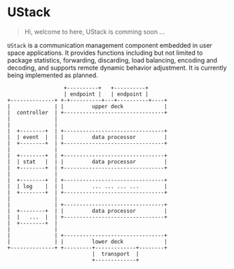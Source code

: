 # UStack

> Hi, welcome to here, UStack is comming soon ...

`UStack` is a communication management component embedded in user space applications. It provides functions including but not limited to package statistics, forwarding, discarding, load balancing, encoding and decoding, and supports remote dynamic behavior adjustment. It is currently being implemented as planned.


```
                  +----------+   +----------+
                  | endpoint |   | endpoint |
+--------------+ +-+----------+---+----------+----+
|              | |         upper deck             |
|  controller  | +--------------------------------+
|              |
|              |
|  +--------+  | +--------------------------------+
|  | event  |  | |         data processor         |
|  +--------+  | +--------------------------------+
|              |
|  +--------+  | +--------------------------------+
|  | stat   |  | |         data processor         |
|  +--------+  | +--------------------------------+
|              |
|  +--------+  | +--------------------------------+
|  | log    |  | |         ... ... ... ...        |
|  +--------+  | +--------------------------------+
|              |
|              | +--------------------------------+
|  +--------+  | |         data processor         |
|  |   ...  |  | +--------------------------------+
|  +--------+  |
|              |
|              | +--------------------------------+
|              | |         lower deck             |
+--------------+ +---------+-------------+--------+
                           |  transport  |
                           +-------------+
```